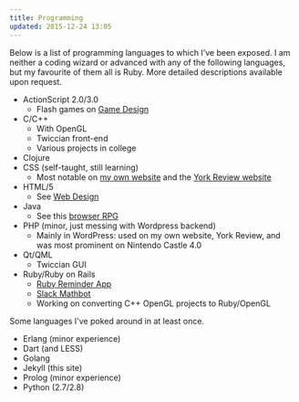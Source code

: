 ```yaml
---
title: Programming
updated: 2015-12-24 13:05
---
```


Below is a list of programming languages to which I’ve been exposed. I am neither a coding wizard or advanced with any of the following languages, but my favourite of them all is Ruby. More detailed descriptions available upon request.

+ ActionScript 2.0/3.0
	+ Flash games on [Game Design](../game-design)
+ C/C++
	+ With OpenGL
	+ Twiccian front-end
	+ Various projects in college
+ Clojure
+ CSS (self-taught, still learning)
	+ Most notable on <a href="http://www.ryanhammett.com/" target="_blank">my own website</a> and the <a href="http://www.yorkreview.org" target="_blank">York Review website</a>
+ HTML/5
	+ See [Web Design](../web-design)
+ Java
	+ See this [browser RPG](https://github.com/Larke12/Team_Assignment_RPG)
+ PHP (minor, just messing with Wordpress backend)
	+ Mainly in WordPress: used on my own website, York Review, and was most prominent on Nintendo Castle 4.0
+ Qt/QML
	+ Twiccian GUI
+ Ruby/Ruby on Rails
	+ [Ruby Reminder App](https://github.com/Larke12/ruby-reminder)
	+ [Slack Mathbot](https://github.com/Larke12/slack-mathbot)
	+ Working on converting C++ OpenGL projects to Ruby/OpenGL

Some languages I've poked around in at least once.

+ Erlang (minor experience)
+ Dart (and LESS)
+ Golang
+ Jekyll (this site)
+ Prolog (minor experience)
+ Python (2.7/2.8)

